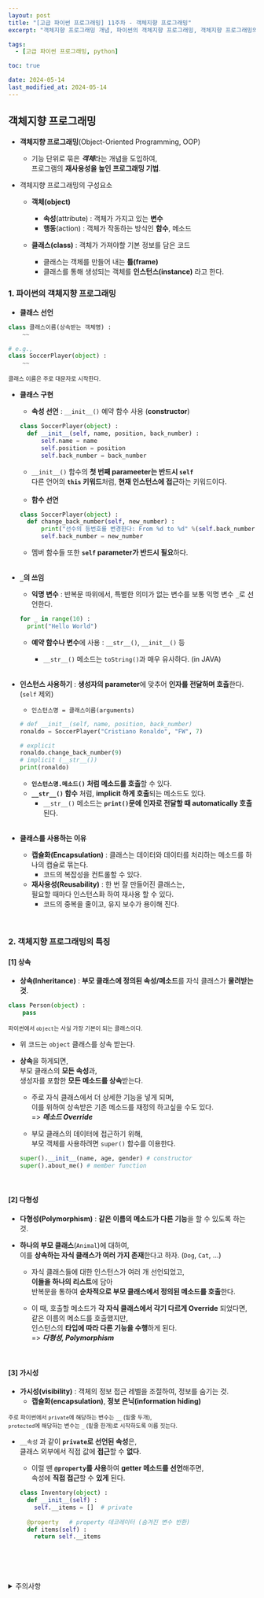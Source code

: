 ```yaml
---
layout: post
title: "[고급 파이썬 프로그래밍] 11주차 - 객체지향 프로그래밍"
excerpt: "객체지향 프로그래밍 개념, 파이썬의 객체지향 프로그래밍, 객체지향 프로그래밍의 특징, 상속, 다형성, 가시성"

tags:
  - [고급 파이썬 프로그래밍, python]

toc: true

date: 2024-05-14
last_modified_at: 2024-05-14
---
```

## 객체지향 프로그래밍
- **객체지향 프로그래밍**(Object-Oriented Programming, OOP)
  - 기능 단위로 묶은 ***객체***라는 개념을 도입하여,  
  프로그램의 **재사용성을 높인 프로그래밍 기법**.  

- 객체지향 프로그래밍의 구성요소  
  - **객체(object)** 
    - **속성**(attribute) : 객체가 가지고 있는 **변수**
    - **행동**(action) : 객체가 작동하는 방식인 **함수**, 메소드  

  - **클래스(class)** : 객체가 가져야할 기본 정보를 담은 코드  
    - 클래스는 객체를 만들어 내는 **틀(frame)**
    - 클래스를 통해 생성되는 객체를 **인스턴스(instance)** 라고 한다.  

### 1. 파이썬의 객체지향 프로그래밍
- **클래스 선언**

```python
class 클래스이름(상속받는 객체명) :
    ~~

# e.g., 
class SoccerPlayer(object) :
    ~~
```

<sup> 클래스 이름은 주로 대문자로 시작한다. </sup>  

- **클래스 구현**
  - **속성 선언** : `__init__()` 예약 함수 사용 (**constructor**)  

  ```python
  class SoccerPlayer(object) :
    def __init__(self, name, position, back_number) :
        self.name = name
        self.position = position
        self.back_number = back_number
  ```

  - `__init__()` 함수의 **첫 번째 parameeter는 반드시 `self`**  
  다른 언어의 **`this` 키워드**처럼, **현재 인스턴스에 접근**하는 키워드이다.  

  <br>

  - **함수 선언**

  ```python
  class SoccerPlayer(object) :
    def change_back_number(self, new_number) :
        print("선수의 등번호를 변경한다: From %d to %d" %(self.back_number, new_number))
        self.back_number = new_number
  ```

  - 멤버 함수들 또한 **`self` parameter가 반드시 필요**하다.  

  <br>

- **`_`의 쓰임**
  - **익명 변수** : 반복문 따위에서, 특별한 의미가 없는 변수를 보통 익명 변수 `_`로 선언한다.  

  ```python
  for _ in range(10) :
    print("Hello World")
  ```

  - **예약 함수나 변수**에 사용 : `__str__()`, `__init__()` 등
    - `__str__()` 메소드는 `toString()`과 매우 유사하다. (in JAVA)

    <br>

- **인스턴스 사용하기** : **생성자의 parameter**에 맞추어 **인자를 전달하며 호출**한다.  
(`self` 제외)
  - `인스턴스명 = 클래스이름(arguments)`

  ```python
  # def __init__(self, name, position, back_number)
  ronaldo = SoccerPlayer("Cristiano Ronaldo", "FW", 7)
  
  # explicit
  ronaldo.change_back_number(9)
  # implicit (__str__())
  print(ronaldo)
  ```

  - **`인스턴스명.메소드()` 처럼 메소드를 호출**할 수 있다.  
  - **`__str__()` 함수** 처럼, **implicit 하게 호출**되는 메소드도 있다.  
    - `__str__()` 메소드는 **`print()`문에 인자로 전달할 때 automatically 호출**된다. 

  <br>

- **클래스를 사용하는 이유**
  - **캡슐화(Encapsulation)** : 클래스는 데이터와 데이터를 처리하는 메소드를 하나의 캡슐로 묶는다.  
    - 코드의 복잡성을 컨트롤할 수 있다.  
  - **재사용성(Reusability)** : 한 번 잘 만들어진 클래스는,  
  필요할 때마다 인스턴스화 하여 재사용 할 수 있다.  
    - 코드의 중복을 줄이고, 유지 보수가 용이해 진다.  

<br>

### 2. 객체지향 프로그래밍의 특징
#### [1] 상속
- **상속(Inheritance)** : **부모 클래스에 정의된 속성/메소드**를 자식 클래스가 **물려받는 것**.  

```python
class Person(object) :
    pass
```

<sup>파이썬에서 `object`는 사실 가장 기본이 되는 클래스이다.</sup>

- 위 코드는 `object` 클래스를 상속 받는다.  

- **상속**을 하게되면,  
부모 클래스의 **모든 속성**과,  
생성자를 포함한 **모든 메소드를 상속**받는다.  

  - 주로 자식 클래스에서 더 상세한 기능을 넣게 되며,  
  이를 위하여 상속받은 기존 메소드를 재정의 하고싶을 수도 있다.  
  => ***메소드 Override***

  - 부모 클래스의 데이터에 접근하기 위해,  
  부모 객체를 사용하려면 `super()` 함수를 이용한다.  

  ```python
  super().__init__(name, age, gender) # constructor
  super().about_me() # member function
  ```  

  <br>

#### [2] 다형성
- **다형성(Polymorphism)** : **같은 이름의 메소드가 다른 기능**을 할 수 있도록 하는 것.

- **하나의 부모 클래스**(`Animal`)에 대하여,  
이를 **상속하는 자식 클래스가 여러 가지 존재**한다고 하자. (`Dog`, `Cat`, ...)  

  - 자식 클래스들에 대한 인스턴스가 여러 개 선언되었고,  
  **이들을 하나의 리스트**에 담아  
  반복문을 통하여 **순차적으로 부모 클래스에서 정의된 메소드를 호출**한다.  

  - 이 때, 호출할 메소드가 **각 자식 클래스에서 각기 다르게 Override** 되었다면,  
  같은 이름의 메소드를 호출했지만,  
  인스턴스의 **타입에 따라 다른 기능을 수행**하게 된다.  
  => ***다형성, Polymorphism***

  <br>

#### [3] 가시성
- **가시성(visibility)** : 객체의 정보 접근 레벨을 조절하여, 정보를 숨기는 것.
  - **캡슐화(encapsulation)**, **정보 은닉(information hiding)**

<sub> 주로 파이썬에서 `private`에 해당하는 변수는 `__` (밑줄 두개),  
`protected`에 해당하는 변수는 `_` (밑줄 한개)로 시작하도록 이름 짓는다.  

- `__속성` 과 같이 **`private`로 선언된 속성**은,  
클래스 외부에서 직접 값에 **접근**할 수 **없다**.  
  - 이럴 땐 **`@property`를 사용**하여 **getter 메소드를 선언**해주면,  
  속성에 **직접 접근**할 수 **있게** 된다.  

  ```python
  class Inventory(object) :
    def __init__(self) :
      self.__items = []  # private
    
    @property   # property 데코레이터 (숨겨진 변수 반환)
    def items(self) :
      return self.__items
  ```

<br>
<br>
<br>
<br>
<details>
<summary>주의사항</summary>
<div markdown="1">

이 포스팅은 강원대학교 최미정 교수님의 고급파이썬프로그래밍 수업을 들으며 내용을 정리 한 것입니다.  
수업 내용에 대한 저작권은 교수님께 있으니,  
다른 곳으로의 무분별한 내용 복사를 자제해 주세요.

</div>
</details> 